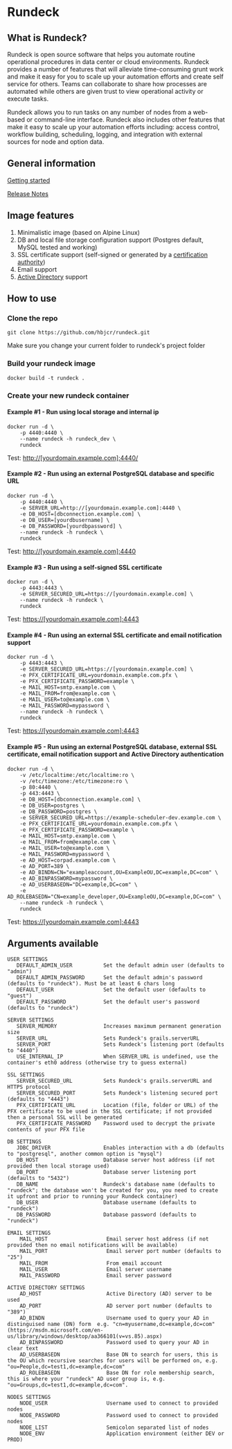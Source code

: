 Rundeck
=======

## What is Rundeck?

Rundeck is open source software that helps you automate routine operational procedures in data center or cloud environments. Rundeck provides a number of features that will alleviate time-consuming grunt work and make it easy for you to scale up your automation efforts and create self service for others. Teams can collaborate to share how processes are automated while others are given trust to view operational activity or execute tasks.

Rundeck allows you to run tasks on any number of nodes from a web-based or command-line interface. Rundeck also includes other features that make it easy to scale up your automation efforts including: access control, workflow building, scheduling, logging, and integration with external sources for node and option data.

## General information

[Getting started](http://rundeck.org/tour.html)

[Release Notes](https://github.com/rundeck/rundeck/blob/master/RELEASE.md)

## Image features

1. Minimalistic image (based on Alpine Linux)
2. DB and local file storage configuration support (Postgres default, MySQL tested and working)
3. SSL certificate support (self-signed or generated by a [certification authority](https://letsencrypt.org/))
4. Email support
5. [Active Directory](https://runops.wordpress.com/2015/11/20/configure-rundeck-to-use-active-directory-authentication/) support

## How to use

### Clone the repo

```git clone https://github.com/hbjcr/rundeck.git```

Make sure you change your current folder to rundeck's project folder

### Build your rundeck image

```docker build -t rundeck .```

### Create your new rundeck container

#### Example #1 - Run using local storage and internal ip

```
docker run -d \
	-p 4440:4440 \
	--name rundeck -h rundeck_dev \
	rundeck
```

Test: [http://[yourdomain.example.com]:4440/](http://[yourdomain.example.com]:4440/)

#### Example #2 - Run using an external PostgreSQL database and specific URL

```
docker run -d \
	-p 4440:4440 \
	-e SERVER_URL=http://[yourdomain.example.com]:4440 \
	-e DB_HOST=[dbconnection.example.com] \
	-e DB_USER=[yourdbusername] \
	-e DB_PASSWORD=[yourdbpassword] \
	--name rundeck -h rundeck \
	rundeck
```

Test: [http://[yourdomain.example.com]:4440](http://[yourdomain.example.com]:4440)

#### Example #3 - Run using a self-signed SSL certificate

```
docker run -d \
	-p 4443:4443 \
	-e SERVER_SECURED_URL=https://[yourdomain.example.com] \
	--name rundeck -h rundeck \
	rundeck
```

Test: [https://[yourdomain.example.com]:4443](https://[yourdomain.example.com]:4443)

#### Example #4 - Run using an external SSL certificate and email notification support

```
docker run -d \
	-p 4443:4443 \
	-e SERVER_SECURED_URL=https://[yourdomain.example.com] \
	-e PFX_CERTIFICATE_URL=yourdomain.example.com.pfx \
	-e PFX_CERTIFICATE_PASSWORD=example \
	-e MAIL_HOST=smtp.example.com \
	-e MAIL_FROM=from@example.com \
	-e MAIL_USER=to@example.com \
	-e MAIL_PASSWORD=mypassword \
	--name rundeck -h rundeck \
	rundeck
```

Test: [https://[yourdomain.example.com]:4443](https://[yourdomain.example.com]:4443)

#### Example #5 - Run using an external PostgreSQL database, external SSL certificate, email notification support and Active Directory authentication

```
docker run -d \
	-v /etc/localtime:/etc/localtime:ro \
	-v /etc/timezone:/etc/timezone:ro \
	-p 80:4440 \
	-p 443:4443 \
	-e DB_HOST=[dbconnection.example.com] \
	-e DB_USER=postgres \
	-e DB_PASSWORD=postgres \
	-e SERVER_SECURED_URL=https://example-scheduler-dev.example.com \
	-e PFX_CERTIFICATE_URL=yourdomain.example.com.pfx \
	-e PFX_CERTIFICATE_PASSWORD=example \
	-e MAIL_HOST=smtp.example.com \
	-e MAIL_FROM=from@example.com \
	-e MAIL_USER=to@example.com \
	-e MAIL_PASSWORD=mypassword \
	-e AD_HOST=corpad.example.com \
	-e AD_PORT=389 \
	-e AD_BINDN=CN="exampleaccount,OU=ExampleOU,DC=example,DC=com" \
	-e AD_BINPASSWORD=mypassword \
	-e AD_USERBASEDN="DC=example,DC=com" \
	-e AD_ROLEBASEDN="CN=example_developer,OU=ExampleOU,DC=example,DC=com" \
	--name rundeck -h rundeck \
	rundeck
```

Test: [https://[yourdomain.example.com]:4443](https://[yourdomain.example.com]:4443)

## Arguments available
```
USER SETTINGS
   DEFAULT_ADMIN_USER          Set the default admin user (defaults to "admin")
   DEFAULT_ADMIN_PASSWORD      Set the default admin's password (defaults to "rundeck"). Must be at least 6 chars long
   DEFAULT_USER                Set the default user (defaults to "guest")
   DEFAULT_PASSWORD            Set the default user's password (defaults to "rundeck")

SERVER SETTINGS
   SERVER_MEMORY               Increases maximum permanent generation size
   SERVER_URL                  Sets Rundeck's grails.serverURL
   SERVER_PORT                 Sets Rundeck's listening port (defaults to "4440")
   USE_INTERNAL_IP             When SERVER_URL is undefined, use the container's eth0 address (otherwise try to guess external)

SSL SETTINGS
   SERVER_SECURED_URL          Sets Rundeck's grails.serverURL and HTTPS protocol
   SERVER_SECURED_PORT         Sets Rundeck's listening secured port (defaults to "4443")
   PFX_CERTIFICATE_URL         Location (file, folder or URL) of the PFX certificate to be used in the SSL certificate; if not provided then a personal SSL will be generated
   PFX_CERTIFICATE_PASSWORD    Password used to decrypt the private contents of your PFX file

DB SETTINGS
   JDBC_DRIVER                 Enables interaction with a db (defaults to "postgresql", another common option is "mysql")
   DB_HOST                     Database server host address (if not provided then local storage used)
   DB_PORT                     Database server listening port (defaults to "5432")
   DB_NAME                     Rundeck's database name (defaults to "rundeck"; the database won't be created for you, you need to create it upfront and prior to running your Rundeck container)
   DB_USER                     Database username (defaults to "rundeck")
   DB_PASSWORD                 Database password (defaults to "rundeck")

EMAIL SETTINGS
	MAIL_HOST                   Email server host address (if not provided then no email notifications will be available)
	MAIL_PORT                   Email server port number (defaults to "25")
	MAIL_FROM                   From email account
	MAIL_USER                   Email server username
	MAIL_PASSWORD               Email server password

ACTIVE DIRECTORY SETTINGS
	AD_HOST                     Active Directory (AD) server to be used
	AD_PORT                     AD server port number (defaults to "389")
	AD_BINDN					Username used to query your AD in distinguised name (DN) form  e.g. "cn=myusername,dc=example,dc=com" (https://msdn.microsoft.com/en-us/library/windows/desktop/aa366101(v=vs.85).aspx)
	AD_BINPASSWORD				Password used to query your AD in clear text
	AD_USERBASEDN				Base DN to search for users, this is the OU which recursive searches for users will be performed on, e.g. "ou=People,dc=test1,dc=example,dc=com"
	AD_ROLEBASEDN				Base DN for role membership search, this is where your "rundeck" AD user group is, e.g. "ou=Groups,dc=test1,dc=example,dc=com".

NODES SETTINGS
	NODE_USER                   Username used to connect to provided nodes
	NODE_PASSWORD               Password used to connect to provided nodes
	NODE_LIST                   Semicolon separated list of nodes
	NODE_ENV                    Application environment (either DEV or PROD)
```
